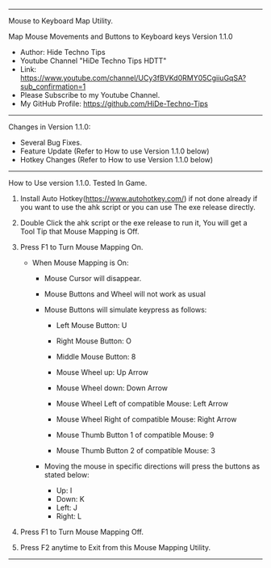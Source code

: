 ***
 Mouse to Keyboard Map Utility.
 
 Map Mouse Movements and Buttons to Keyboard keys Version 1.1.0
* Author: Hide Techno Tips
* Youtube Channel "HiDe Techno Tips HDTT"
* Link: https://www.youtube.com/channel/UCy3fBVKd0RMY05CgiiuGqSA?sub_confirmation=1
* Please Subscribe to my Youtube Channel.
* My GitHub Profile: https://github.com/HiDe-Techno-Tips
***
Changes in Version 1.1.0:

* Several Bug Fixes.
* Feature Update (Refer to How to use Version 1.1.0 below)
* Hotkey Changes (Refer to How to use Version 1.1.0 below)
***
How to Use version 1.1.0. Tested In Game.

1. Install Auto Hotkey(https://www.autohotkey.com/) if not done already if you want to use the ahk script or you can use The exe release directly.

2. Double Click the ahk script or the exe release to run it, You will get a Tool Tip that Mouse Mapping is Off.

3. Press F1 to Turn Mouse Mapping On.

    * When Mouse Mapping is On:
    
      * Mouse Cursor will disappear.
      * Mouse Buttons and Wheel will not work as usual
      * Mouse Buttons will simulate keypress as follows:
      
        * Left Mouse Button:   U
        * Right Mouse Button:  O
        * Middle Mouse Button: 8

        * Mouse Wheel up:   Up Arrow
        * Mouse Wheel down: Down Arrow

        * Mouse Wheel Left of compatible Mouse: Left Arrow
        * Mouse Wheel Right of compatible Mouse: Right Arrow

        * Mouse Thumb Button 1 of compatible Mouse: 9
        * Mouse Thumb Button 2 of compatible Mouse: 3

      * Moving the mouse in specific directions will press the buttons as stated below:
      
        * Up:     I
        * Down:   K
        * Left:   J
        * Right:  L

4. Press F1 to Turn Mouse Mapping Off.

5. Press F2 anytime to Exit from this Mouse Mapping Utility.
***
